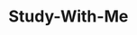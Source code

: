 # Study-With-Me
<a href="https://drive.google.com/folderview?id=125Hnk7IZTpNnDeoC9usAHFblOfRGRAor"></a>
